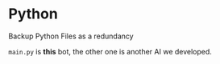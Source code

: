# Python

Backup Python Files as a redundancy

`main.py` is __this__ bot, the other one is another AI we developed.
